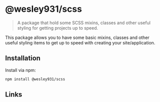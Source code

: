 # @wesley931/scss

> A package that hold some SCSS mixins, classes and other useful styling for getting projects up to speed.

This package allows you to have some basic mixins, classes and other useful styling items to get up to speed with creating your site/application.

## Installation

Install via npm:

 ```sh
npm install @wesley931/scss
 ```

## Links

[Github]:      https://github.com/wesley-931/scss
[npm]:    https://www.npmjs.com/package/@wesley931/scss